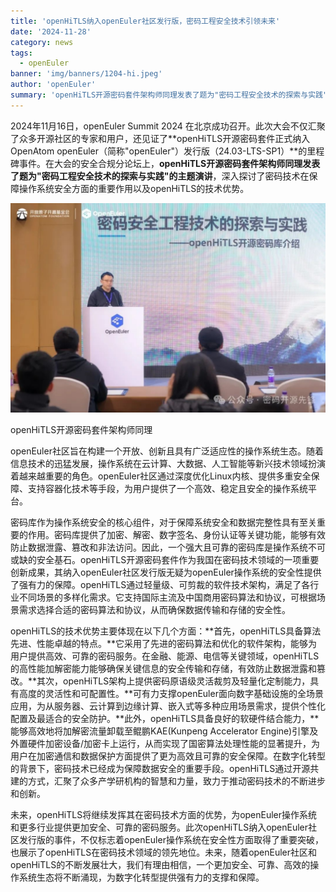 ```yaml
---
title: 'openHiTLS纳入openEuler社区发行版，密码工程安全技术引领未来'
date: '2024-11-28'
category: news
tags:
  - openEuler
banner: 'img/banners/1204-hi.jpeg'
author: 'openEuler'
summary: 'openHiTLS开源密码套件架构师同理发表了题为"密码工程安全技术的探索与实践"的主题演讲**，深入探讨了密码技术在保障操作系统安全方面的重要作用以及openHiTLS的技术优势。'
---
```






2024年11月16日，openEuler Summit 2024
在北京成功召开。此次大会不仅汇聚了众多开源社区的专家和用户，还见证了**openHiTLS开源密码套件正式纳入OpenAtom
openEuler（简称\"openEuler\"）发行版（24.03-LTS-SP1）**的里程碑事件。在大会的安全合规分论坛上，**openHiTLS开源密码套件架构师同理发表了题为"密码工程安全技术的探索与实践"的主题演讲**，深入探讨了密码技术在保障操作系统安全方面的重要作用以及openHiTLS的技术优势。

![IMG\_256](./media/image1.jpeg)

openHiTLS开源密码套件架构师同理

openEuler社区旨在构建一个开放、创新且具有广泛适应性的操作系统生态。随着信息技术的迅猛发展，操作系统在云计算、大数据、人工智能等新兴技术领域扮演着越来越重要的角色。openEuler社区通过深度优化Linux内核、提供多重安全保障、支持容器化技术等手段，为用户提供了一个高效、稳定且安全的操作系统平台。

密码库作为操作系统安全的核心组件，对于保障系统安全和数据完整性具有至关重要的作用。密码库提供了加密、解密、数字签名、身份认证等关键功能，能够有效防止数据泄露、篡改和非法访问。因此，一个强大且可靠的密码库是操作系统不可或缺的安全基石。openHiTLS开源密码套件作为我国在密码技术领域的一项重要创新成果，其纳入openEuler社区发行版无疑为openEuler操作系统的安全性提供了强有力的保障。openHiTLS通过轻量级、可剪裁的软件技术架构，满足了各行业不同场景的多样化需求。它支持国际主流及中国商用密码算法和协议，可根据场景需求选择合适的密码算法和协议，从而确保数据传输和存储的安全性。

openHiTLS的技术优势主要体现在以下几个方面：**首先，openHiTLS具备算法先进、性能卓越的特点。**它采用了先进的密码算法和优化的软件架构，能够为用户提供高效、可靠的密码服务。在金融、能源、电信等关键领域，openHiTLS的高性能加解密能力能够确保关键信息的安全传输和存储，有效防止数据泄露和篡改。**其次，openHiTLS架构上提供密码原语级灵活裁剪及轻量化定制能力，具有高度的灵活性和可配置性。**可有力支撑openEuler面向数字基础设施的全场景应用，为从服务器、云计算到边缘计算、嵌入式等多种应用场景需求，提供个性化配置及最适合的安全防护。**此外，openHiTLS具备良好的软硬件结合能力，**能够高效地将加解密流量卸载至鲲鹏KAE(Kunpeng
Accelerator
Engine)引擎及外置硬件加密设备/加密卡上运行，从而实现了国密算法处理性能的显著提升，为用户在加密通信和数据保护方面提供了更为高效且可靠的安全保障。在数字化转型的背景下，密码技术已经成为保障数据安全的重要手段。openHiTLS通过开源共建的方式，汇聚了众多产学研机构的智慧和力量，致力于推动密码技术的不断进步和创新。

未来，openHiTLS将继续发挥其在密码技术方面的优势，为openEuler操作系统和更多行业提供更加安全、可靠的密码服务。此次openHiTLS纳入openEuler社区发行版的事件，不仅标志着openEuler操作系统在安全性方面取得了重要突破，也展示了openHiTLS在密码技术领域的领先地位。未来，随着openEuler社区和openHiTLS的不断发展壮大，我们有理由相信，一个更加安全、可靠、高效的操作系统生态将不断涌现，为数字化转型提供强有力的支撑和保障。
